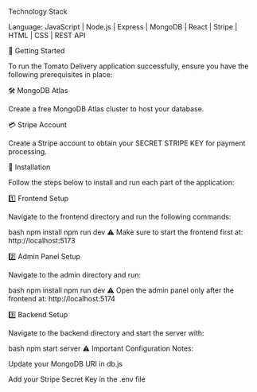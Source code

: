 Technology Stack

Language: JavaScript | Node.js | Express | MongoDB | React | Stripe | HTML | CSS | REST API

🚀 Getting Started

To run the Tomato Delivery application successfully, ensure you have the following prerequisites in place:

🛠 MongoDB Atlas

Create a free MongoDB Atlas cluster to host your database.


💳 Stripe Account

Create a Stripe account to obtain your SECRET STRIPE KEY for payment processing.


🧩 Installation

Follow the steps below to install and run each part of the application:

1️⃣ Frontend Setup

Navigate to the frontend directory and run the following commands:

bash
npm install
npm run dev
⚠️ Make sure to start the frontend first at: http://localhost:5173

2️⃣ Admin Panel Setup

Navigate to the admin directory and run:

bash
npm install
npm run dev
⚠️ Open the admin panel only after the frontend at: http://localhost:5174

3️⃣ Backend Setup

Navigate to the backend directory and start the server with:

bash
npm start server
⚠️ Important Configuration Notes:

Update your MongoDB URI in db.js

Add your Stripe Secret Key in the .env file
